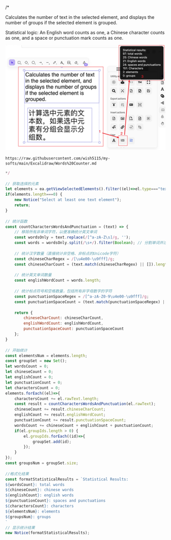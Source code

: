 /*

Calculates the number of text in the selected element, and displays the number of groups if the selected element is grouped.

Statistical logic: An English word counts as one, a Chinese character counts as one, and a space or punctuation mark counts as one.

![](https://raw.githubusercontent.com/wish5115/my-softs/main/Excalidraw/Words%20Counter.png)

```excalidraw-script-install
https://raw.githubusercontent.com/wish5115/my-softs/main/Excalidraw/Words%20Counter.md
```

```js
*/

// 获取选择的元素
let elements = ea.getViewSelectedElements().filter((el)=>el.type==="text");
if(elements.length===0) {
	new Notice("Select at least one text element");
	return;
}

// 统计函数
const countCharactersWordsAndPunctuation = (text) => {
    // 移除所有非单词字符，以便准确统计英文单词
    const wordsOnly = text.replace(/[^a-zA-Z\s]/g, '');
    const words = wordsOnly.split(/\s+/).filter(Boolean); // 分割单词并过滤掉空字符串

    // 统计汉字数量（直接统计非空格、非标点的Unicode字符）
    const chineseCharRegex = /[\u4e00-\u9fff]/g;
    const chineseCharCount = (text.match(chineseCharRegex) || []).length;

    // 统计英文单词数量
    const englishWordCount = words.length;

    // 统计标点符号和空格数量，包括所有非字母数字的字符
    const punctuationSpaceRegex = /[^a-zA-Z0-9\u4e00-\u9fff]/g;
    const punctuationSpaceCount = (text.match(punctuationSpaceRegex) || []).length;

    return {
        chineseCharCount: chineseCharCount,
        englishWordCount: englishWordCount,
        punctuationSpaceCount: punctuationSpaceCount
    };
}

// 开始统计
const elementsNum = elements.length;
const groupSet = new Set();
let wordsCount = 0;
let chineseCount = 0;
let englishCount = 0;
let punctuationCount = 0;
let charactersCount = 0;
elements.forEach((el)=>{
    charactersCount += el.rawText.length;
    const result = countCharactersWordsAndPunctuation(el.rawText);
    chineseCount += result.chineseCharCount;
    englishCount += result.englishWordCount;
    punctuationCount += result.punctuationSpaceCount;
    wordsCount += chineseCount + englishCount + punctuationCount;
    if(el.groupIds.length > 0) {
        el.groupIds.forEach((id)=>{
            groupSet.add(id);
        });
    }
});
const groupsNum = groupSet.size;

//格式化结果
const formatStatisticalResults = `Statistical Results:
${wordsCount}: total words
${chineseCount}: chinese words
${englishCount}: english words
${punctuationCount}: spaces and punctuations
${charactersCount}: characters
${elementsNum}: elements
${groupsNum}: groups
`
// 显示统计结果
new Notice(formatStatisticalResults);

